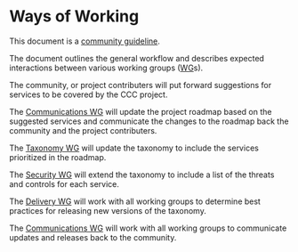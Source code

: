 # Ways of Working

This document is a [community guideline].

The document outlines the general workflow and describes expected interactions between various working groups ([WG]s).

The community, or project contributers will put forward suggestions for services to be covered by the CCC project.

The [Communications WG] will update the project roadmap based on the suggested services and communicate the changes to the roadmap back the community and the project contributers.

The [Taxonomy WG] will update the taxonomy to include the services prioritized in the roadmap.

The [Security WG] will extend the taxonomy to include a list of the threats and controls for each service.

The [Delivery WG] will work with all working groups to determine best practices for releasing new versions of the taxonomy.

The [Communications WG] will work with all working groups to communicate updates and releases back to the community.

[community guideline]: <./README.md>
[SC]: <../community-groups.md#steering-committee>
[WG]: <../community-groups.md#working-groups>
[Communications WG]: <../working-groups/communications/charter.md>
[Community Structure WG]: <../working-groups/community-structure/charter.md>
[Delivery WG]: <../working-groups/delivery/charter.md>
[Security WG]: <../working-groups/security/charter.md>
[Taxonomy WG]: <../working-groups/taxonomy/charter.md>